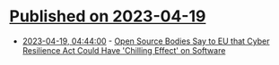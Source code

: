 # [Published on 2023-04-19](index.md)

* [2023-04-19, 04:44:00](https://soylentnews.org/article.pl?sid=23/04/18/1755244&from=rss) - [Open Source Bodies Say to EU that Cyber Resilience Act Could Have 'Chilling Effect' on Software](https://soylentnews.org/article.pl?sid=23/04/18/1755244&from=rss)
